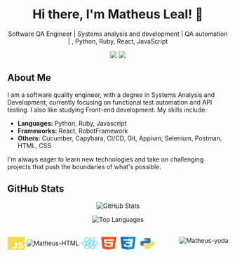 <!-- Title -->
<h1 align="center">Hi there, I'm Matheus Leal! 👋</h1>

<!-- Subtitle -->
<p align="center">
  Software QA Engineer | Systems analysis and development | QA automation | , Python, Ruby, React, JavaScript
</p>

<!-- Badges -->
<p align="center">
  <a href = "lealdasilva185@gmail.com"><img src="https://img.shields.io/badge/-Gmail-%23333?style=for-the-badge&logo=gmail&logoColor=white" target="_blank"></a>
  <a href="https://www.linkedin.com/in/matheus-leal-5693751a2/" target="_blank"><img src="https://img.shields.io/badge/-LinkedIn-%230077B5?style=for-the-badge&logo=linkedin&logoColor=white" target="_blank"></a> 
</p>

<!-- About Me -->
## About Me

I am a software quality engineer, with a degree in Systems Analysis and Development, currently focusing on functional test automation and API testing. I also like studying Front-end development. My skills include:

- **Languages:** Python, Ruby, Javascript
- **Frameworks:** React, RobotFramework
- **Others:** Cucumber, Capybara, CI/CD, Git, Appium, Selenium, Postman, HTML, CSS

I'm always eager to learn new technologies and take on challenging projects that push the boundaries of what's possible.

<!-- GitHub Stats -->
## GitHub Stats

<p align="center">
  <img src="https://github-readme-stats.vercel.app/api?username=Leall675&show_icons=true&theme=dark" alt="GitHub Stats"/>
</p>

<p align="center">
  <img src="https://github-readme-stats.vercel.app/api/top-langs/?username=Leall675&layout=compact&theme=dark" alt="Top Languages"/>
</p>


<div style="display: inline_block"><br>
  <img align="center" alt="Matheus-JS" height="30" width="40" src="https://raw.githubusercontent.com/devicons/devicon/master/icons/javascript/javascript-plain.svg">
  <img align="center" alt="Matheus-HTML" height="30" width="40" src="https://cdn.jsdelivr.net/gh/devicons/devicon@latest/icons/ruby/ruby-original.svg" />
  <img align="center" alt="Matheus-React" height="30" width="40" src="https://raw.githubusercontent.com/devicons/devicon/master/icons/react/react-original.svg">
  <img align="center" alt="Matheus-HTML" height="30" width="40" src="https://raw.githubusercontent.com/devicons/devicon/master/icons/html5/html5-original.svg">
  <img align="center" alt="Matheus-CSS" height="30" width="40" src="https://raw.githubusercontent.com/devicons/devicon/master/icons/css3/css3-original.svg">
  <img align="center" alt="Matheus-Python" height="30" width="40" src="https://raw.githubusercontent.com/devicons/devicon/master/icons/python/python-original.svg">
  <img align="right" alt="Matheus-yoda" src="https://cdn.discordapp.com/attachments/795358919417397249/825430589581688872/hi.gif">
</div>
